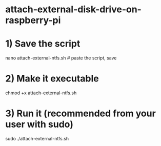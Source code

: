 # attach-external-disk-drive-on-raspberry-pi

# 1) Save the script
nano attach-external-ntfs.sh   # paste the script, save

# 2) Make it executable
chmod +x attach-external-ntfs.sh

# 3) Run it (recommended from your user with sudo)
sudo ./attach-external-ntfs.sh

